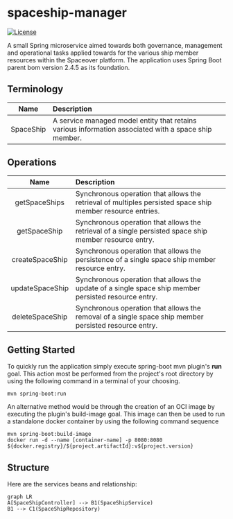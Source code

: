 # spaceship-manager
[![License](https://img.shields.io/github/license/cf-training-springboot-2019/spaceship-manager)](https://github.com/cf-training-springboot-2019/y/blob/master/LICENSE)

A small Spring microservice aimed towards both governance, management and operational tasks applied towards for the various ship member resources within the Spaceover platform.
The application uses Spring Boot parent bom version 2.4.5 as its foundation.

## Terminology
| Name | Description |
|:----------:|:-------------|
| SpaceShip | A service managed model entity that retains various information associated with a space ship member. |


## Operations
| Name | Description |
|:----------:|:-------------|
| getSpaceShips | Synchronous operation that allows the retrieval of multiples persisted space ship member resource entries. |
| getSpaceShip |  Synchronous operation that allows the retrieval of a single persisted space ship member resource entry. |
| createSpaceShip |  Synchronous operation that allows the persistence of a single space ship member resource entry. |
| updateSpaceShip| Synchronous operation that allows the update of a single space ship member persisted resource entry. |
| deleteSpaceShip | Synchronous operation that allows the removal of a single space ship member persisted resource entry. |

## Getting Started

To quickly run the application simply execute spring-boot mvn plugin's **run** goal. This action most be performed from the project's root directory by using the following command in a terminal of your choosing.
```
mvn spring-boot:run
```

An alternative method would be through the creation of an OCI image by executing the plugin's build-image goal.
This image can then be used to run a standalone docker container by using the following command sequence
```
mvn spring-boot:build-image
docker run -d --name [container-name] -p 8080:8080 ${docker.registry}/${project.artifactId}:v${project.version}
```

## Structure
Here are the services beans and relationship:

```mermaid
graph LR
A[SpaceShipController] --> B1(SpaceShipService)
B1 --> C1(SpaceShipRepository)
```
